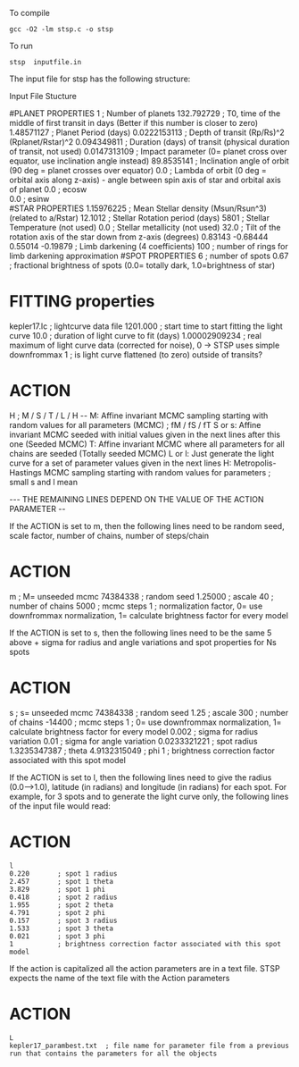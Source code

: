 To compile

	gcc -O2 -lm stsp.c -o stsp

To run

	stsp  inputfile.in

The input file for stsp has the following structure:

Input File Stucture

#PLANET PROPERTIES
	1                      ; Number of planets
	132.792729             ; T0, time of the middle of first transit in days  (Better if this number is closer to zero)
	1.48571127             ; Planet Period      (days)
	0.0222153113           ; Depth of transit (Rp/Rs)^2         (Rplanet/Rstar)^2
	0.094349811            ; Duration (days) of transit   (physical duration of transit, not used)
	0.0147313109           ; Impact parameter  (0= planet cross over equator, use inclination angle instead)
	89.8535141             ; Inclination angle of orbit (90 deg = planet crosses over equator)
	0.0                    ; Lambda of orbit (0 deg = orbital axis along z-axis) - angle between spin axis of star and orbital axis of planet
	0.0                    ; ecosw  
	0.0                    ; esinw  
#STAR PROPERTIES
1.15976225             ; Mean Stellar density (Msun/Rsun^3)  (related to a/Rstar)
12.1012                ; Stellar Rotation period (days)
5801                   ; Stellar Temperature  (not used)
0.0                    ; Stellar metallicity  (not used)
32.0                   ; Tilt of the rotation axis of the star down from z-axis (degrees)
0.83143 -0.68444 0.55014 -0.19879         ; Limb darkening (4 coefficients)
100                    ; number of rings for limb darkening approximation
#SPOT PROPERTIES
6                      ; number of spots
0.67                   ; fractional brightness of spots (0.0= totally dark, 1.0=brightness of star)
# FITTING properties
kepler17.lc            ; lightcurve data file
1201.000               ; start time to start fitting the light curve
10.0                   ; duration of light curve to fit (days)
1.00002909234          ; real maximum of light curve data (corrected for noise), 0 -> STSP uses simple downfrommax
1                      ; is light curve flattened (to zero) outside of transits?
# ACTION
H                      ; M / S / T / L / H -- M: Affine invariant MCMC sampling starting with random values for all parameters (MCMC)
                       ; fM / fS / fT         S or s: Affine invariant MCMC seeded with initial values given in the next lines after this one (Seeded MCMC)
                            T: Affine invariant MCMC where all parameters for all chains are seeded (Totally seeded MCMC)
                            L or l: Just generate the light curve for a set of parameter values given in the next lines
                            H: Metropolis-Hastings MCMC sampling starting with random values for parameters
                       ; small s and l mean

--- THE REMAINING LINES DEPEND ON THE VALUE OF THE ACTION PARAMETER --

If the ACTION is set to m, then the following lines need to be random seed, scale factor, number of chains, number of steps/chain

# ACTION
   m              ; M= unseeded mcmc
   74384338       ; random seed
   1.25000        ; ascale
   40             ; number of chains
   5000           ; mcmc steps
   1              ; normalization factor, 0= use downfrommax normalization, 1= calculate brightness factor for every model

If the ACTION is set to s, then the following lines need to be the same 5 above + sigma for radius and angle variations and spot properties for Ns spots

# ACTION
   s               ; s= unseeded mcmc
   74384338        ; random seed
   1.25            ; ascale
   300             ; number of chains
   -14400          ; mcmc steps
   1               ; 0= use downfrommax normalization, 1= calculate brightness factor for every model
   0.002           ; sigma for radius variation
   0.01            ; sigma for angle variation
   0.0233321221            ; spot radius
   1.3235347387            ; theta
   4.9132315049            ; phi
   1                       ; brightness correction factor associated with this spot model

If the ACTION is set to l, then the following lines need to give the radius (0.0-->1.0), latitude (in radians) and longitude (in radians) for each spot.
For example, for 3 spots and to generate the light curve only, the following lines of the input file would read:

# ACTION
    l
    0.220		; spot 1 radius
    2.457		; spot 1 theta
    3.829		; spot 1 phi
    0.418		; spot 2 radius
    1.955		; spot 2 theta
    4.791		; spot 2 phi
    0.157		; spot 3 radius
    1.533		; spot 3 theta
    0.021		; spot 3 phi
    1			; brightness correction factor associated with this spot model

If the action is capitalized all the action parameters are in a text file. STSP expects the name of the text file with the Action parameters

# ACTION 

    L
    kepler17_parambest.txt  ; file name for parameter file from a previous run that contains the parameters for all the objects

